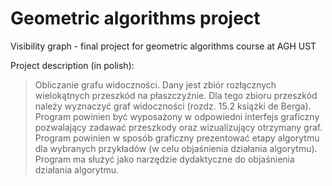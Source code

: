 # Geometric algorithms project
Visibility graph - final project for geometric algorithms course at AGH UST

Project description (in polish):

> Obliczanie grafu widoczności.
> Dany jest zbiór rozłącznych wielokątnych przeszkód na płaszczyźnie. Dla tego zbioru
> przeszkód należy wyznaczyć graf widoczności (rozdz. 15.2 książki de Berga).
> Program powinien być wyposażony w odpowiedni interfejs graficzny pozwalający zadawać
> przeszkody oraz wizualizujący otrzymany graf.
> Program powinien w sposób graficzny prezentować etapy algorytmu dla wybranych
> przykładów (w celu objaśnienia działania algorytmu). Program ma służyć jako narzędzie
> dydaktyczne do objaśnienia działania algorytmu.
